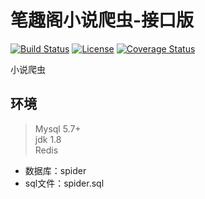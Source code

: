 # 笔趣阁小说爬虫-接口版  
[![Build Status](https://travis-ci.org/Yuanhca/cyh-spider-api.svg?branch=master)](https://travis-ci.org/Yuanhca/cyh-spider-api) 
[![License](https://img.shields.io/badge/license-MIT-green.svg)](https://rem.mit-license.org/)
[![Coverage Status](https://coveralls.io/repos/github/Yuanhca/cyh-spider-api/badge.svg?branch=master)](https://coveralls.io/github/Yuanhca/cyh-spider-api?branch=master)

小说爬虫  
## 环境
>Mysql 5.7+  
>jdk 1.8  
>Redis  

- 数据库：spider
- sql文件：spider.sql
